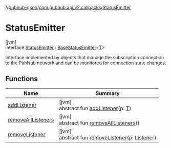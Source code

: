 //[pubnub-gson](../../../index.md)/[com.pubnub.api.v2.callbacks](../index.md)/[StatusEmitter](index.md)

# StatusEmitter

[jvm]\
interface [StatusEmitter](index.md) : [BaseStatusEmitter](../../../../pubnub-gson/com.pubnub.api.v2.callbacks/-base-status-emitter/index.md)&lt;[T](../../../../pubnub-gson/com.pubnub.api.v2.callbacks/-base-status-emitter/index.md)&gt; 

Interface implemented by objects that manage the subscription connection to the PubNub network and can be monitored for connection state changes.

## Functions

| Name | Summary |
|---|---|
| [addListener](index.md#-221269978%2FFunctions%2F-395131529) | [jvm]<br>abstract fun [addListener](index.md#-221269978%2FFunctions%2F-395131529)(p: [T](../../../../pubnub-gson/com.pubnub.api.v2.callbacks/-base-status-emitter/index.md)) |
| [removeAllListeners](index.md#-960759141%2FFunctions%2F-395131529) | [jvm]<br>abstract fun [removeAllListeners](index.md#-960759141%2FFunctions%2F-395131529)() |
| [removeListener](index.md#-1789774638%2FFunctions%2F-395131529) | [jvm]<br>abstract fun [removeListener](index.md#-1789774638%2FFunctions%2F-395131529)(p: [Listener](../../../../pubnub-gson/com.pubnub.api.callbacks/-listener/index.md)) |
